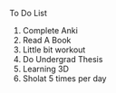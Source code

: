 To Do List
1. Complete Anki
2. Read A Book
3. Little bit workout
4. Do Undergrad Thesis
5. Learning 3D
6. Sholat 5 times per day
